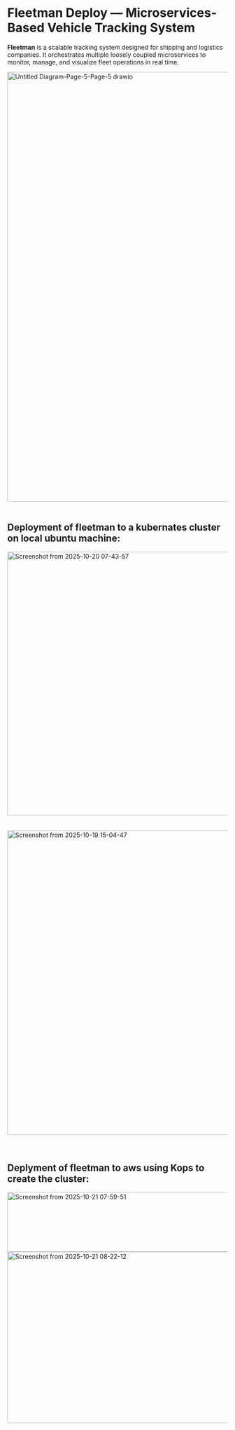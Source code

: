# Fleetman Deploy — Microservices-Based Vehicle Tracking System
**Fleetman** is a scalable tracking system designed for shipping and logistics companies. It orchestrates multiple loosely coupled microservices to monitor, manage, and visualize fleet operations in real time.

<img width="1651" height="981" alt="Untitled Diagram-Page-5-Page-5 drawio" src="https://github.com/user-attachments/assets/57afa9c1-f15e-4a5b-b354-9a561e2d4f48" />

<br>
<br>

## Deployment of fleetman to a kubernates cluster on local ubuntu machine:
<img width="1074" height="602" alt="Screenshot from 2025-10-20 07-43-57" src="https://github.com/user-attachments/assets/16c9872a-013c-4226-97ca-6695bcce5db9" />

<br>
<br>
<br>

<img width="1297" height="695" alt="Screenshot from 2025-10-19 15-04-47" src="https://github.com/user-attachments/assets/b798aa66-8c4a-45b7-bfb6-26103ca03846" />
<br>
<br>
<br>

## Deplyment of fleetman to aws using Kops to create the cluster:
<img width="1074" height="136" alt="Screenshot from 2025-10-21 07-59-51" src="https://github.com/user-attachments/assets/59c3b81f-67c7-4d8e-bf1a-ce7b031f969d" />
<img width="1104" height="391" alt="Screenshot from 2025-10-21 08-22-12" src="https://github.com/user-attachments/assets/1ca60fdd-c3f6-464f-884f-19ea800147e9" />

